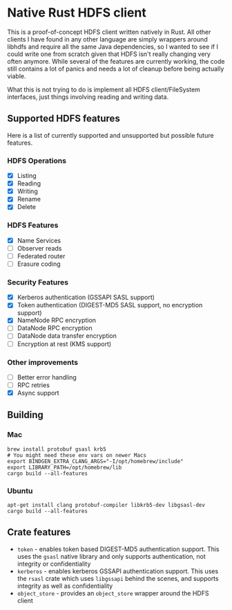 # Native Rust HDFS client
This is a proof-of-concept HDFS client written natively in Rust. All other clients I have found in any other language are simply wrappers around libhdfs and require all the same Java dependencies, so I wanted to see if I could write one from scratch given that HDFS isn't really changing very often anymore. While several of the features are currently working, the code still contains a lot of panics and needs a lot of cleanup before being actually viable.

What this is not trying to do is implement all HDFS client/FileSystem interfaces, just things involving reading and writing data.

## Supported HDFS features
Here is a list of currently supported and unsupported but possible future features.

### HDFS Operations
- [x] Listing
- [x] Reading
- [x] Writing
- [x] Rename
- [x] Delete

### HDFS Features
- [x] Name Services
- [ ] Observer reads
- [ ] Federated router
- [ ] Erasure coding

### Security Features
- [x] Kerberos authentication (GSSAPI SASL support)
- [x] Token authentication (DIGEST-MD5 SASL support, no encryption support)
- [x] NameNode RPC encryption
- [ ] DataNode RPC encryption
- [ ] DataNode data transfer encryption
- [ ] Encryption at rest (KMS support)

### Other improvements
- [ ] Better error handling
- [ ] RPC retries
- [x] Async support

## Building

### Mac
```
brew install protobuf gsasl krb5
# You might need these env vars on newer Macs
export BINDGEN_EXTRA_CLANG_ARGS="-I/opt/homebrew/include"
export LIBRARY_PATH=/opt/homebrew/lib
cargo build --all-features
```

### Ubuntu
```
apt-get install clang protobuf-compiler libkrb5-dev libgsasl-dev
cargo build --all-features
```

## Crate features
- `token` - enables token based DIGEST-MD5 authentication support. This uses the `gsasl` native library and only supports authentication, not integrity or confidentiality
- `kerberos` - enables kerberos GSSAPI authentication support. This uses the `rsasl` crate which uses `libgssapi` behind the scenes, and supports integrity as well as confidentiality
- `object_store` - provides an `object_store` wrapper around the HDFS client